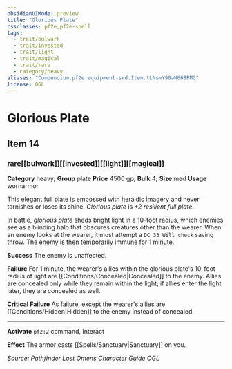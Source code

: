 ```yaml
---
obsidianUIMode: preview
title: "Glorious Plate"
cssclasses: pf2e,pf2e-spell
tags:
  - trait/bulwark
  - trait/invested
  - trait/light
  - trait/magical
  - trait/rare
  - category/heavy
aliases: "Compendium.pf2e.equipment-srd.Item.tLNsmY90aN668PMG"
license: OGL
---
```

# Glorious Plate
## Item 14
### [rare](rare "Rare Rarity Trait")[[bulwark]][[invested]][[light]][[magical]]

**Category** heavy; **Group** plate
**Price** 4500 gp; 
**Bulk** 4; **Size** med
**Usage** wornarmor

This elegant full plate is embossed with heraldic imagery and never tarnishes or loses its shine. _Glorious plate_ is _+2 resilient full plate_.

In battle, _glorious plate_ sheds bright light in a 10-foot radius, which enemies see as a blinding halo that obscures creatures other than the wearer. When an enemy looks at the wearer, it must attempt a `DC 33 Will check` saving throw. The enemy is then temporarily immune for 1 minute.

**Success** The enemy is unaffected.

**Failure** For 1 minute, the wearer's allies within the glorious plate's 10-foot radius of light are [[Conditions/Concealed|Concealed]] to the enemy. Allies are concealed only while they remain within the light; if allies enter the light later, they are concealed as well.

**Critical Failure** As failure, except the wearer's allies are [[Conditions/Hidden|Hidden]] to the enemy instead of concealed.

* * *

**Activate** `pf2:2` command, Interact

**Effect** The armor casts [[Spells/Sanctuary|Sanctuary]] on you.

*Source: Pathfinder Lost Omens Character Guide*
*OGL*